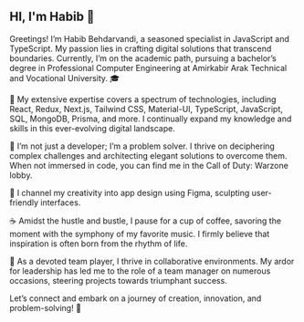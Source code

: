 ## HI, I'm Habib 👋
Greetings! I’m Habib Behdarvandi, a seasoned specialist in JavaScript and TypeScript. My passion lies in crafting digital solutions that transcend boundaries. Currently, I’m on the academic path, pursuing a bachelor’s degree in Professional Computer Engineering at Amirkabir Arak Technical and Vocational University. 🎓

🚀 My extensive expertise covers a spectrum of technologies, including React, Redux, Next.js, Tailwind CSS, Material-UI, TypeScript, JavaScript, SQL, MongoDB, Prisma, and more. I continually expand my knowledge and skills in this ever-evolving digital landscape.

🔧 I’m not just a developer; I’m a problem solver. I thrive on deciphering complex challenges and architecting elegant solutions to overcome them. When not immersed in code, you can find me in the Call of Duty: Warzone lobby.

👻 I channel my creativity into app design using Figma, sculpting user-friendly interfaces.

☕ Amidst the hustle and bustle, I pause for a cup of coffee, savoring the moment with the symphony of my favorite music. I firmly believe that inspiration is often born from the rhythm of life.

👥 As a devoted team player, I thrive in collaborative environments. My ardor for leadership has led me to the role of a team manager on numerous occasions, steering projects towards triumphant success.

Let’s connect and embark on a journey of creation, innovation, and problem-solving! 🌟
